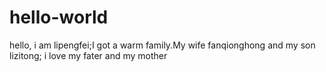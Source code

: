 # hello-world
hello, i am lipengfei;I got a warm family.My wife fanqionghong and my son lizitong;
i love my fater and my mother
